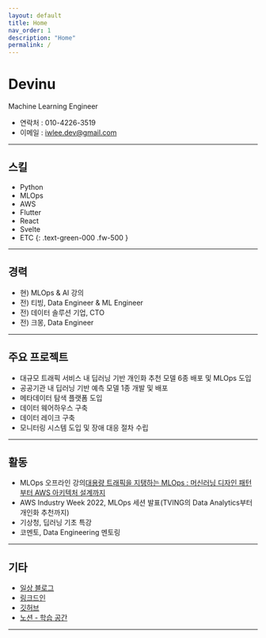```yaml
---
layout: default
title: Home
nav_order: 1
description: "Home"
permalink: /
---
```


# Devinu
Machine Learning Engineer

- 연락처 : 010-4226-3519
- 이메일 : iwlee.dev@gmail.com

---

## 스킬
- Python
- MLOps
- AWS
- Flutter
- React
- Svelte
- ETC
{: .text-green-000 .fw-500 }

---

## 경력

- 현) MLOps & AI 강의
- 전) 티빙, Data Engineer & ML Engineer
- 전) 데이터 솔루션 기업, CTO
- 전) 크몽, Data Engineer

---

## 주요 프로젝트

- 대규모 트래픽 서비스 내 딥러닝 기반 개인화 추천 모델 6종 배포 및 MLOps 도입
- 공공기관 내 딥러닝 기반 예측 모델 1종 개발 및 배포
- 메타데이터 탐색 플랫폼 도입
- 데이터 웨어하우스 구축
- 데이터 레이크 구축
- 모니터링 시스템 도입 및 장애 대응 절차 수립

---

## 활동

- MLOps 오프라인 강의[대용량 트래픽을 지탱하는 MLOps : 머신러닝 디자인 패턴부터 AWS 아키텍처 설계까지](https://learningspoons.com/course/detail/mlops/)
- AWS Industry Week 2022, MLOps 세션 발표(TVING의 Data Analytics부터 개인화 추천까지)
- 기상청, 딥러닝 기초 특강
- 코멘토, Data Engineering 멘토링

---

## 기타

- [일상 블로그](https://brunch.co.kr/@7376732433224a9)
- [링크드인](https://www.linkedin.com/in/inwoo-lee-513382165/)
- [깃허브](https://github.com/develinu)
- [노션 - 학습 공간](https://devinu.notion.site/8f5cdaadde1547ca82a4c13d97a76d47)

---
